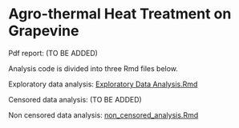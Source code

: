 # Agro-thermal Heat Treatment on Grapevine

Pdf report: (TO BE ADDED)

Analysis code is divided into three Rmd files below.

Exploratory data analysis: [Exploratory Data Analysis.Rmd](here)

Censored data analysis: (TO BE ADDED)

Non censored data analysis: [non_censored_analysis.Rmd](here)
